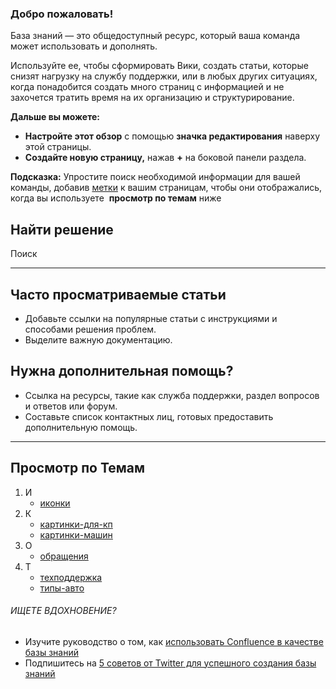 ### **Добро пожаловать!**

База знаний — это общедоступный ресурс, который ваша команда может использовать и дополнять.

Используйте ее, чтобы сформировать Вики, создать статьи, которые снизят нагрузку на службу поддержки, или в любых других ситуациях, когда понадобится создать много страниц с информацией и не захочется тратить время на их организацию и структурирование.

**Дальше вы можете:**

* **Настройте этот обзор** с помощью **значка редактирования** наверху этой страницы.
* **Создайте новую страницу,** нажав **+** на боковой панели раздела.

**Подсказка:** Упростите поиск необходимой информации для вашей команды, добавив [метки](https://confluence.atlassian.com/confcloud/use-labels-to-organize-your-content-724764874.html) к вашим страницам, чтобы они отображались, когда вы используете  **просмотр по темам** ниже

## Найти решение

Поиск    

* * *

## Часто просматриваемые статьи

* Добавьте ссылки на популярные статьи с инструкциями и способами решения проблем.
* Выделите важную документацию.

## Нужна дополнительная помощь?

* Ссылка на ресурсы, такие как служба поддержки, раздел вопросов и ответов или форум.
* Составьте список контактных лиц, готовых предоставить дополнительную помощь.

* * *

## Просмотр по Темам

1. И
    * [иконки](/wiki/labels/viewlabel.action?ids=502136833&key=LIG)
2. К
    * [картинки-для-кп](/wiki/labels/viewlabel.action?ids=502202369&key=LIG)
    * [картинки-машин](/wiki/labels/viewlabel.action?ids=502136835&key=LIG)
3. О
    * [обращения](/wiki/labels/viewlabel.action?ids=534970369&key=LIG)
4. Т
    * [техподдержка](/wiki/labels/viewlabel.action?ids=534839298&key=LIG)
    * [типы-авто](/wiki/labels/viewlabel.action?ids=502169601&key=LIG)

###### ИЩЕТЕ ВДОХНОВЕНИЕ?

* Изучите руководство о том, как [использовать Confluence в качестве базы знаний](https://confluence.atlassian.com/confcloud/use-confluence-as-a-knowledge-base-724765471.html)
* Подпишитесь на [5 советов от Twitter для успешного создания базы знаний](https://www.atlassian.com/blog/confluence/twitters-5-tips-successful-knowledge-base)